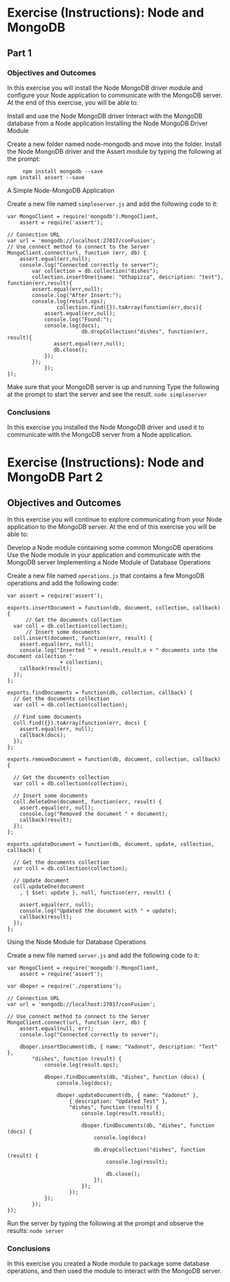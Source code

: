 # Exercise (Instructions): Node and MongoDB

## Part 1

### Objectives and Outcomes

In this exercise you will install the Node MongoDB driver module and configure your Node application to communicate with the MongoDB server. At the end of this exercise, you will be able to:

Install and use the Node MongoDB driver
Interact with the MongoDB database from a Node application
Installing the Node MongoDB Driver Module

Create a new folder named node-mongodb and move into the folder.
Install the Node MongoDB driver and the Assert module by typing the following at the prompt:
```
     npm install mongodb --save
npm install assert --save
```
A Simple Node-MongoDB Application

Create a new file named `simpleserver.js` and add the following code to it:
```
var MongoClient = require('mongodb').MongoClient,
    assert = require('assert');

// Connection URL
var url = 'mongodb://localhost:27017/conFusion';
// Use connect method to connect to the Server
MongoClient.connect(url, function (err, db) {
    assert.equal(err,null);
    console.log("Connected correctly to server");
        var collection = db.collection("dishes");
        collection.insertOne({name: "Uthapizza", description: "test"}, function(err,result){
        assert.equal(err,null);
        console.log("After Insert:");
        console.log(result.ops);
                collection.find({}).toArray(function(err,docs){
            assert.equal(err,null);
            console.log("Found:");
            console.log(docs);
                        db.dropCollection("dishes", function(err, result){
               assert.equal(err,null);
               db.close();
            });
        });
            });
});
```

Make sure that your MongoDB server is up and running
Type the following at the prompt to start the server and see the result.
     `node simpleserver`

### Conclusions

In this exercise you installed the Node MongoDB driver and used it to communicate with the MongoDB server from a Node application.


# Exercise (Instructions): Node and MongoDB Part 2

## Objectives and Outcomes

In this exercise you will continue to explore communicating from your Node application to the MongoDB server. At the end of this exercise you will be able to:

Develop a Node module containing some common MongoDB operations
Use the Node module in your application and communicate with the MongoDB server
Implementing a Node Module of Database Operations

Create a new file named `operations.js` that contains a few MongoDB operations and add the following code:
```
var assert = require('assert');

exports.insertDocument = function(db, document, collection, callback) {
      // Get the documents collection
  var coll = db.collection(collection);
      // Insert some documents
  coll.insert(document, function(err, result) {
    assert.equal(err, null);
    console.log("Inserted " + result.result.n + " documents into the document collection "
                 + collection);
    callback(result);
  });
};

exports.findDocuments = function(db, collection, callback) {
  // Get the documents collection
  var coll = db.collection(collection);

  // Find some documents
  coll.find({}).toArray(function(err, docs) {
    assert.equal(err, null);
    callback(docs);
  });
};

exports.removeDocument = function(db, document, collection, callback) {

  // Get the documents collection
  var coll = db.collection(collection);

  // Insert some documents
  coll.deleteOne(document, function(err, result) {
    assert.equal(err, null);
    console.log("Removed the document " + document);
    callback(result);
  });
};

exports.updateDocument = function(db, document, update, collection, callback) {

  // Get the documents collection
  var coll = db.collection(collection);

  // Update document
  coll.updateOne(document
    , { $set: update }, null, function(err, result) {

    assert.equal(err, null);
    console.log("Updated the document with " + update);
    callback(result);
  });
};
```
Using the Node Module for Database Operations

Create a new file named `server.js` and add the following code to it:
```
var MongoClient = require('mongodb').MongoClient,
    assert = require('assert');

var dboper = require('./operations');

// Connection URL
var url = 'mongodb://localhost:27017/conFusion';

// Use connect method to connect to the Server
MongoClient.connect(url, function (err, db) {
    assert.equal(null, err);
    console.log("Connected correctly to server");

    dboper.insertDocument(db, { name: "Vadonut", description: "Test" },
        "dishes", function (result) {
            console.log(result.ops);

            dboper.findDocuments(db, "dishes", function (docs) {
                console.log(docs);

                dboper.updateDocument(db, { name: "Vadonut" },
                    { description: "Updated Test" },
                    "dishes", function (result) {
                        console.log(result.result);

                        dboper.findDocuments(db, "dishes", function (docs) {
                            console.log(docs)

                            db.dropCollection("dishes", function (result) {
                                console.log(result);

                                db.close();
                            });
                        });
                    });
            });
        });
});
```
Run the server by typing the following at the prompt and observe the results:
     `node server`

### Conclusions

In this exercise you created a Node module to package some database operations, and then used the module to interact with the MongoDB server.
